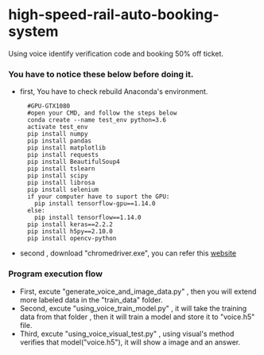 # high-speed-rail-auto-booking-system
Using voice identify verification code and booking 50% off ticket.
<h3>You have to notice these below before doing it.</h3>
<ul>
  <li>first, You have to check rebuild Anaconda's environment.</li>
  
      #GPU-GTX1080
      #open your CMD, and follow the steps below
      conda create --name test_env python=3.6
      activate test_env
      pip install numpy
      pip install pandas
      pip install matplotlib
      pip install requests
      pip install BeautifulSoup4
      pip install tslearn
      pip install scipy
      pip install librosa
      pip install selenium
      if your computer have to suport the GPU:
        pip install tensorflow-gpu==1.14.0
      else:
        pip install tensorflow==1.14.0
      pip install keras==2.2.2
      pip install h5py==2.10.0
      pip install opencv-python
  <li>second , download "chromedriver.exe", you can refer this <a href="https://medium.com/@bob800530/selenium-1-%E9%96%8B%E5%95%9Fchrome%E7%80%8F%E8%A6%BD%E5%99%A8-21448980dff9">website</a></li>
</ul>

<h3>Program execution flow</h3>
<ul>
  <li>First, excute "generate_voice_and_image_data.py" , then you will extend more labeled data in the "train_data" folder.</li>
  <li>Second, excute "using_voice_train_model.py" , it will take the training data from that folder , then it will train a model and store it to "voice.h5" file.</li>
  <li>Third, excute "using_voice_visual_test.py" , using visual's method verifies that model("voice.h5"), it will show a image and an answer.</li>
</ul>
